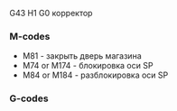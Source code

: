 G43 H1 G0 корректор

### M-codes
- M81 - закрыть дверь магазина
- M74 or M174 - блокировка оси SP
- M84 or M184 - разблокировка оси SP

### G-codes

